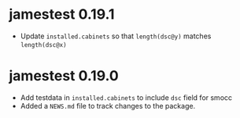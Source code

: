 # jamestest 0.19.1

* Update `installed.cabinets` so that `length(dsc@y)` matches `length(dsc@x)` 

# jamestest 0.19.0

* Add testdata in `installed.cabinets` to include `dsc` field for smocc
* Added a `NEWS.md` file to track changes to the package.
